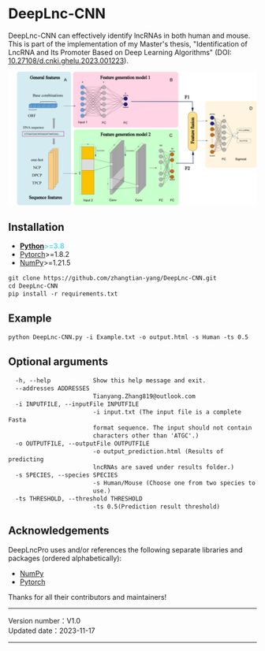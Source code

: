 # DeepLnc-CNN

DeepLnc-CNN can effectively identify lncRNAs in both human and mouse. This is part of the implementation of my Master's thesis, "Identification of LncRNA and Its Promoter Based on Deep Learning Algorithms" (DOI: [10.27108/d.cnki.ghelu.2023.001223](https://doi.org/10.27108/d.cnki.ghelu.2023.001223)). 

![DeepLnc-CNN overview](js/DeepLnc-CNN_overview.png)

## Installation

- <span  style="color: #5bdaed; font-weight: bold">[Python](https://www.python.org/)>=3.8</span>
- [Pytorch](https://pytorch.org/)>=1.8.2
- [NumPy](https://numpy.org/)>=1.21.5
```
git clone https://github.com/zhangtian-yang/DeepLnc-CNN.git
cd DeepLnc-CNN
pip install -r requirements.txt
```

## Example

```
python DeepLnc-CNN.py -i Example.txt -o output.html -s Human -ts 0.5
```

## Optional arguments

```
  -h, --help            Show this help message and exit.
  --addresses ADDRESSES
                        Tianyang.Zhang819@outlook.com
  -i INPUTFILE, --inputFile INPUTFILE
                        -i input.txt (The input file is a complete Fasta
                        format sequence. The input should not contain 
                        characters other than 'ATGC'.)
  -o OUTPUTFILE, --outputFile OUTPUTFILE
                        -o output_prediction.html (Results of predicting 
                        lncRNAs are saved under results folder.)
  -s SPECIES, --species SPECIES
                        -s Human/Mouse (Choose one from two species to
                        use.)
  -ts THRESHOLD, --threshold THRESHOLD  
                        -ts 0.5(Prediction result threshold)
```

## Acknowledgements

DeepLncPro uses and/or references the following separate libraries and packages (ordered alphabetically):

- [NumPy](https://numpy.org/)
- [Pytorch](https://pytorch.org/)
  
Thanks for all their contributors and maintainers!
***
Version number：V1.0 <br>
Updated date：2023-11-17 <br>
***
